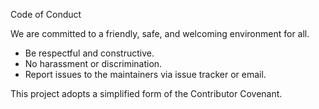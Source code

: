 Code of Conduct

We are committed to a friendly, safe, and welcoming environment for all.

- Be respectful and constructive.
- No harassment or discrimination.
- Report issues to the maintainers via issue tracker or email.

This project adopts a simplified form of the Contributor Covenant.



